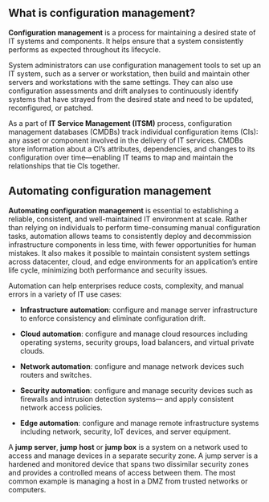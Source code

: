 
## What is configuration management?

**Configuration management** is a process for maintaining a desired state of IT systems and components. It helps ensure that a system consistently performs as expected throughout its lifecycle.

System administrators can use configuration management tools to set up an IT system, such as a server or workstation, then build and maintain other servers and workstations with the same settings. They can also use configuration assessments and drift analyses to continuously identify systems that have strayed from the desired state and need to be updated, reconfigured, or patched.

As a part of **IT Service Management (ITSM)** process, configuration management databases (CMDBs) track individual configuration items (CIs): any asset or component involved in the delivery of IT services. CMDBs store information about a CI’s attributes, dependencies, and changes to its configuration over time—enabling IT teams to map and maintain the relationships that tie CIs together.

## Automating configuration management

**Automating configuration management** is essential to establishing a reliable, consistent, and well-maintained IT environment at scale. Rather than relying on individuals to perform time-consuming manual configuration tasks, automation allows teams to consistently deploy and decommission infrastructure components in less time, with fewer opportunities for human mistakes. It also makes it possible to maintain consistent system settings across datacenter, cloud, and edge environments for an application’s entire life cycle, minimizing both performance and security issues.

Automation can help enterprises reduce costs, complexity, and manual errors in a variety of IT use cases:

- **Infrastructure automation**: configure and manage server infrastructure to enforce consistency and eliminate configuration drift.

- **Cloud automation**: configure and manage cloud resources including operating systems, security groups, load balancers, and virtual private clouds. 

- **Network automation**: configure and manage network devices such routers and switches. 

- **Security automation**: configure and manage security devices such as firewalls and intrusion detection systems— and apply consistent network access policies. 

- **Edge automation**: configure and manage remote infrastructure systems including network, security, IoT devices, and server equipment.

A **jump server**, **jump host** or **jump box** is a system on a network used to access and manage devices in a separate security zone. A jump server is a hardened and monitored device that spans two dissimilar security zones and provides a controlled means of access between them. The most common example is managing a host in a DMZ from trusted networks or computers.







